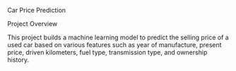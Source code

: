 Car Price Prediction

Project Overview

This project builds a machine learning model to predict the selling price of a used car based on various features such as year of manufacture, present price, driven kilometers, fuel type, transmission type, and ownership history.
